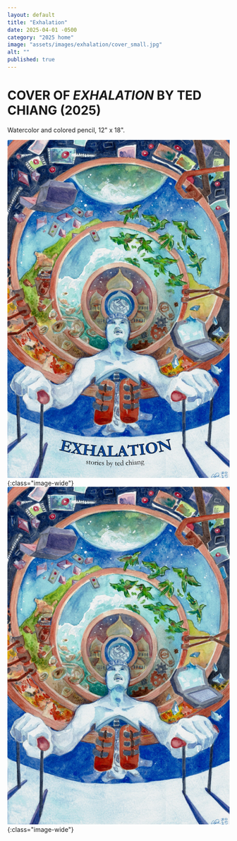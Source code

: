 ```yaml
---
layout: default
title: "Exhalation"
date: 2025-04-01 -0500
category: "2025 home"
image: "assets/images/exhalation/cover_small.jpg"
alt: ""
published: true
---
```


# COVER OF *EXHALATION* BY TED CHIANG (2025)

Watercolor and colored pencil, 12" x 18".

![](assets/images/exhalation/cover_small.jpg){:class="image-wide"}
![](assets/images/exhalation/image_small.jpg){:class="image-wide"}